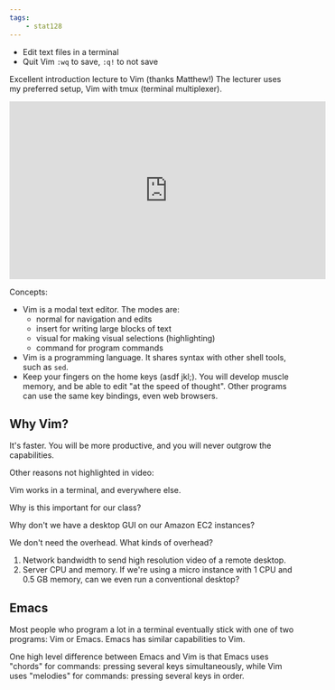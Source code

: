 ```yaml
---
tags:
    - stat128
---
```


- Edit text files in a terminal
- Quit Vim `:wq` to save, `:q!` to not save

Excellent introduction lecture to Vim (thanks Matthew!)
The lecturer uses my preferred setup, Vim with tmux (terminal multiplexer).

<iframe width="560" height="315" src="https://www.youtube.com/embed/a6Q8Na575qc" frameborder="0" allow="accelerometer; autoplay; clipboard-write; encrypted-media; gyroscope; picture-in-picture" allowfullscreen></iframe>

Concepts:

- Vim is a modal text editor.
    The modes are:
    - normal for navigation and edits
    - insert for writing large blocks of text
    - visual for making visual selections (highlighting)
    - command for program commands
- Vim is a programming language.
    It shares syntax with other shell tools, such as `sed`.
- Keep your fingers on the home keys (asdf jkl;).
    You will develop muscle memory, and be able to edit "at the speed of thought".
    Other programs can use the same key bindings, even web browsers.


## Why Vim?

It's faster.
You will be more productive, and you will never outgrow the capabilities.

Other reasons not highlighted in video:

Vim works in a terminal, and everywhere else.

Why is this important for our class?

Why don't we have a desktop GUI on our Amazon EC2 instances?

We don't need the overhead.
What kinds of overhead?

1. Network bandwidth to send high resolution video of a remote desktop.
2. Server CPU and memory.
    If we're using a micro instance with 1 CPU and 0.5 GB memory, can we even run a conventional desktop?


## Emacs

Most people who program a lot in a terminal eventually stick with one of two programs: Vim or Emacs.
Emacs has similar capabilities to Vim.

One high level difference between Emacs and Vim is that Emacs uses "chords" for commands: pressing several keys simultaneously, while Vim uses "melodies" for commands: pressing several keys in order.
